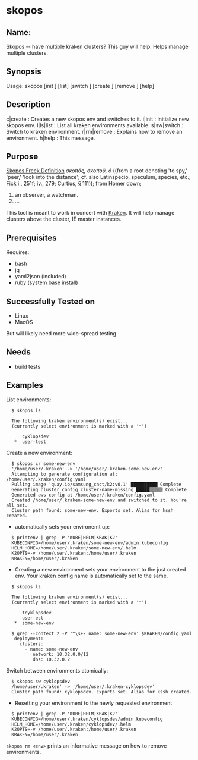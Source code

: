 # skopos

## Name:

  Skopos -- have multiple kraken clusters? This guy will help. Helps manage multiple clusters.

## Synopsis

  Usage: skopos [init <name>] [list] [switch <name>] 
                [create <name>] [remove <name>] [help]

 ## Description

  c|create     : Creates a new skopos env and switches to it.
  i|init       : Initialize new skopos env.
  l|ls|list    : List all kraken environments available.
  s|sw|switch  : Switch to kraken environment.
  r|rm|remove  : Explains how to remove an environment.
  h|help       : This message.

## Purpose

[Skopos Freek Definition](http://biblehub.com/greek/4649.htm)
*σκοπός, σκοποῦ, ὁ* ((from a root denoting 'to spy,' 'peer,' 'look into the distance'; cf. also Latinspecio, speculum, species, etc.; Fick i., 251f; iv., 279; Curtius, § 111)); from Homer down;

1. an observer, a watchman.
2. ...

This tool is meant to work in concert with [Kraken](https://github.com/samsung-cnct/kraken). It will help manage 
clusters above the cluster, IE master instances.
  
## Prerequisites

  Requires:

  * bash
  * jq
  * yaml2json (included)
  * ruby (system base install)


## Successfully Tested on

  * Linux
  * MacOS

  But will likely need more wide-spread testing

## Needs

  * build tests

## Examples

List environments:

```
  $ skopos ls

  The following kraken environment(s) exist...
  (currently select environment is marked with a '*')

      cyklopsdev
   *  user-test
```

Create a new environment:

```
  $ skopos cr some-new-env
  '/home/user/.kraken' -> '/home/user/.kraken-some-new-env'
  Attempting to generate configuration at: /home/user/.kraken/config.yaml 
  Pulling image 'quay.io/samsung_cnct/k2:v0.1' ██████████ Complete
  Generating cluster config cluster-name-missing █████▒▒▒▒▒ Complete
  Generated aws config at /home/user/.kraken/config.yaml 
  Created /home/user/.kraken-some-new-env and switched to it. You're all set.
  Cluster path found: some-new-env. Exports set. Alias for kssh created.
```

 * automatically sets your environemt up:

```
  $ printenv | grep -P 'KUBE|HELM|KRAK|K2'
  KUBECONFIG=/home/user/.kraken/some-new-env/admin.kubeconfig
  HELM_HOME=/home/user/.kraken/some-new-env/.helm
  K2OPTS=-v /home/user/.kraken:/home/user/.kraken
  KRAKEN=/home/user/.kraken
```

 * Creating a new environment sets your environment
   to the just created env. Your kraken config name
   is automatically set to the same.

```
  $ skopos ls

  The following kraken environment(s) exist...
  (currently select environment is marked with a '*')

      tcyklopsdev
      user-est
   *  some-new-env

  $ grep --context 2 -P '^\s+- name: some-new-env' $KRAKEN/config.yaml
   deployment:
     clusters:
       - name: some-new-env
     	  network: 10.32.0.0/12
      	  dns: 10.32.0.2
```

Switch between environments atomically:

```
  $ skopos sw cyklopsdev
  /home/user/.kraken' -> '/home/user/.kraken-cyklopsdev'
  Cluster path found: cyklopsdev. Exports set. Alias for kssh created.
```
  
 * Resetting your environment to the newly requested environment

```
  $ printenv | grep -P 'KUBE|HELM|KRAK|K2'
  KUBECONFIG=/home/user/.kraken/cyklopsdev/admin.kubeconfig
  HELM_HOME=/home/user/.kraken/cyklopsdev/.helm
  K2OPTS=-v /home/user/.kraken:/home/user/.kraken
  KRAKEN=/home/user/.kraken
```

`skopos rm <env>` prints an informative message on how to remove environments.
